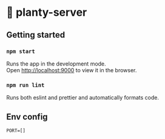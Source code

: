 # 🌱 planty-server

## Getting started

### `npm start`

Runs the app in the development mode.\
Open [http://localhost:9000](http://localhost:9000) to view it in the browser.

### `npm run lint`

Runs both eslint and prettier and automatically formats code.

## Env config

`PORT=[]`
